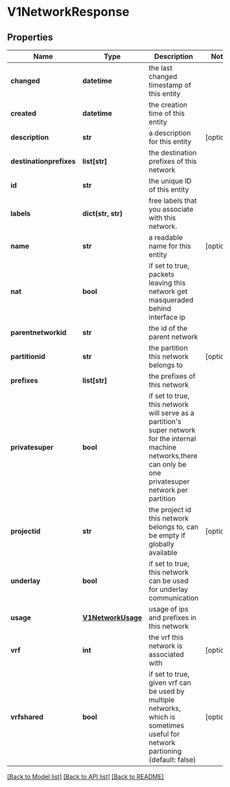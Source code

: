 # V1NetworkResponse

## Properties
Name | Type | Description | Notes
------------ | ------------- | ------------- | -------------
**changed** | **datetime** | the last changed timestamp of this entity | 
**created** | **datetime** | the creation time of this entity | 
**description** | **str** | a description for this entity | [optional] 
**destinationprefixes** | **list[str]** | the destination prefixes of this network | 
**id** | **str** | the unique ID of this entity | 
**labels** | **dict(str, str)** | free labels that you associate with this network. | 
**name** | **str** | a readable name for this entity | [optional] 
**nat** | **bool** | if set to true, packets leaving this network get masqueraded behind interface ip | 
**parentnetworkid** | **str** | the id of the parent network | 
**partitionid** | **str** | the partition this network belongs to | [optional] 
**prefixes** | **list[str]** | the prefixes of this network | 
**privatesuper** | **bool** | if set to true, this network will serve as a partition&#39;s super network for the internal machine networks,there can only be one privatesuper network per partition | 
**projectid** | **str** | the project id this network belongs to, can be empty if globally available | [optional] 
**underlay** | **bool** | if set to true, this network can be used for underlay communication | 
**usage** | [**V1NetworkUsage**](V1NetworkUsage.md) | usage of ips and prefixes in this network | 
**vrf** | **int** | the vrf this network is associated with | [optional] 
**vrfshared** | **bool** | if set to true, given vrf can be used by multiple networks, which is sometimes useful for network partioning (default: false) | [optional] 

[[Back to Model list]](../README.md#documentation-for-models) [[Back to API list]](../README.md#documentation-for-api-endpoints) [[Back to README]](../README.md)


